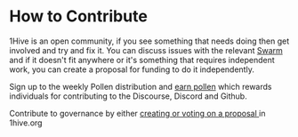 # How to Contribute

1Hive is an open community, if you see something that needs doing then get involved and try and fix it. You can discuss issues with the relevant [Swarm](../../community/swarms/) and if it doesn't fit anywhere or it's something that requires independent work, you can create a proposal for funding to do it independently.

Sign up to the weekly Pollen distribution and [earn pollen](earn-pollen.md) which rewards individuals for contributing to the Discourse, Discord and Github.

Contribute to governance by either [creating or voting on a proposal ](../../projects/honey-pot/conviction-voting.md)in 1hive.org

